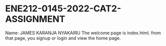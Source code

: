 # ENE212-0145-2022-CAT2-ASSIGNMENT
Name: JAMES KARANJA NYAKAIRU
The welcome page is index.html. from that page, you signup or login and view the home page.
